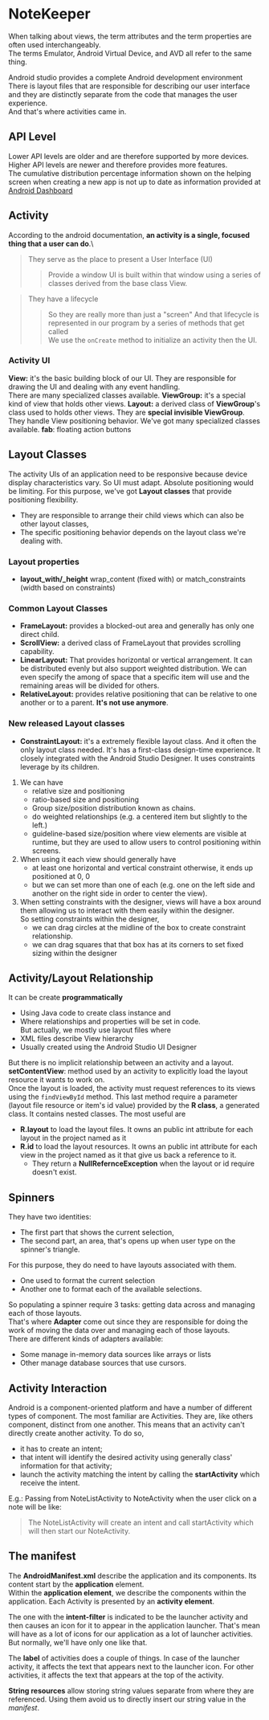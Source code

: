 # NoteKeeper

When talking about views, the term attributes and the term properties are often used interchangeably.\
The terms Emulator, Android Virtual Device, and AVD all refer to the same thing.

Android studio provides a complete Android development environment\
There is layout files that are responsible for describing our user interface and they are distinctly separate from the code that manages the user experience.\
And that's where activities came in.

## API Level
Lower API levels are older and are therefore supported by more devices.\
Higher API levels are newer and therefore provides more features.\
The cumulative distribution percentage information shown on the helping screen when creating a new app is not up to date as information provided at [Android Dashboard](https://bit.ly/adroiddashboards)

## Activity
According to the android documentation, **an activity is a single, focused thing that a user can do**.\
> They serve as the place to present a User Interface (UI) 
>> Provide a window 
>> UI is built within that window using a series of classes derived from the base class View.

>They have a lifecycle
>> So they are really more than just a "screen"
>> And that lifecycle is represented in our program by a series of methods that get called  
>> We use the `onCreate` method to initialize an activity then the UI.

### Activity UI
**View:** it's the basic building block of our UI. They are responsible for drawing the UI and dealing with any event handling.\
There are many specialized classes available. 
**ViewGroup:** it's a special kind of view that holds other views.
**Layout:** a derived class of **ViewGroup**'s class used to holds other views. They are **special invisible ViewGroup**. 
They handle View positioning behavior. We've got many specialized classes available.
**fab**: floating action buttons


## Layout Classes
The activity UIs of an application need to be responsive because device display characteristics vary. So UI must adapt.
Absolute positioning would be limiting. For this purpose, we've got **Layout classes** that provide positioning flexibility. 
- They are responsible to arrange their child views which can also be other layout classes,
- The specific positioning behavior depends on the layout class we're dealing with.

### Layout properties
- **layout_with/_height** wrap_content (fixed with) or match_constraints (width based on constraints)

### Common Layout Classes
- **FrameLayout:** provides a blocked-out area and generally has only one direct child.
- **ScrollView:** a derived class of FrameLayout that provides scrolling capability.
- **LinearLayout:** That provides horizontal or vertical arrangement. It can be distributed evenly but also support weighted distribution. 
We can even specify the among of space that a specific item will use and the remaining areas will be divided for others.
- **RelativeLayout:** provides relative positioning that can be relative to one another or to a parent. **It's not use anymore**.


### New released Layout classes
- **ConstraintLayout:** it's a extremely flexible layout class. 
And it often the only layout class needed. It's has a first-class design-time experience. 
It closely integrated with the Android Studio Designer. It uses constraints leverage by its children.
1. We can have 
    - relative size and positioning 
    - ratio-based size and positioning
    - Group size/position distribution known as chains.
    - do weighted relationships (e.g. a centered item but slightly to the left.)
    - guideline-based size/position where view elements are visible at runtime, but they are used to allow users to control positioning within screens.
1. When using it each view should generally have 
    - at least one horizontal and vertical constraint otherwise, it ends up positioned at 0, 0
    - but we can set more than one of each (e.g. one on the left side and another on the right side in order to center the view).
1. When setting constraints with the designer, views will have a box around them allowing us to interact with them easily within the designer.\
So setting constraints within the designer, 
    - we can drag circles at the midline of the box to create constraint relationship.
    - we can drag squares that that box has at its corners to set fixed sizing within the designer
 
## Activity/Layout Relationship
It can be create **programmatically** 
- Using Java code to create class instance and 
- Where relationships and properties will be set in code.\
But actually, we mostly use layout files where
- XML files describe View hierarchy
- Usually created using the Android Studio UI Designer

But there is no implicit relationship between an activity and a layout.\
**setContentView**: method used by an activity to explicitly load the layout resource it wants to work on.\
Once the layout is loaded, the activity must request references to its views using the `findViewById` method. 
This last method require a parameter (layout file resource or item's id value) provided by the **R class**, a generated class. It contains nested classes.
The most useful are 
- **R.layout** to load the layout files. It owns an public int attribute for each layout in the project named as it
- **R.id** to load the layout resources. It owns an public int attribute for each view in the project named as it that give us back a reference to it.
    - They return a **NullRefernceException** when the layout or id require doesn't exist.


## Spinners
They have two identities:
- The first part that shows the current selection,
- The second part, an area, that's opens up when user type on the spinner's triangle.

For this purpose, they do need to have layouts associated with them. 
- One used to format the current selection 
- Another one to format each of the available selections.

So populating a spinner require 3 tasks: getting data across and managing each of those layouts.\
That's where **Adapter** come out since they are responsible for doing 
the work of moving the data over and managing each of those layouts.\
There are different kinds of adapters available: 
- Some manage in-memory data sources like arrays or lists
- Other manage database sources that use cursors.


## Activity Interaction
Android is a component-oriented platform and have a number of different types of component.
The most familiar are Activities. They are, like others component, distinct from one another. 
This means that an activity can't directly create another activity. To do so, 
- it has to create an intent;
- that intent will identify the desired activity using generally class' information for that activity;
- launch the activity matching the intent by calling the **startActivity** which receive the intent. 

E.g.: Passing from NoteListActivity to NoteActivity when the user click on a note will be like:
> The NoteListActivity will create an intent and call startActivity which will then start our NoteActivity. 

## The manifest
The **AndroidManifest.xml** describe the application and its components. Its content start by the **application** element.\
Within the **application element**, we describe the components within the application.
Each Activity is presented by an **activity element**.

The one with the **intent-filter** is indicated to be the launcher activity and then causes 
an icon for it to appear in the application launcher. That's mean will have as a lot of 
icons for our application as a lot of launcher activities. But normally, we'll have only one like that.

The **label** of activities does a couple of things.
In case of the launcher activity, it affects the text that appears next to the launcher icon.
For other activities, it affects the text that appears at the top of the activity.

**String resources** allow storing string values separate from where they are referenced. 
Using them avoid us to directly insert our string value in the _manifest_.










